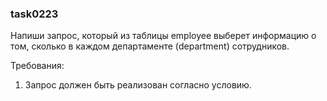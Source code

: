 
### task0223

Напиши запрос, который из таблицы employee выберет информацию о том, сколько в каждом департаменте (department) сотрудников.


Требования:
1.	Запрос должен быть реализован согласно условию.


